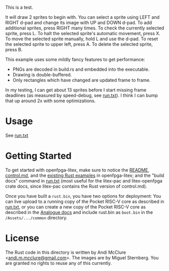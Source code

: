 This is a test.

It will draw 2 sprites to begin with. You can select a sprite using LEFT and RIGHT d-pad and change its image with UP and DOWN d-pad. To add additional sprites, press RIGHT many times. To check the currently selected sprite, press L. To halt the selected sprite's automatic movement, press X. To move the selected sprite manually, hold L and use the d-pad. To reset the selected sprite to upper left, press A. To delete the selected sprite, press B.

This example uses some mildly fancy features to get performance:

- PNGs are decoded in build.rs and embedded into the executable.
- Drawing is double-buffered.
- Only rectangles which have changed are updated frame to frame.

In my testing, I can get about 13 sprites before I start missing frame deadlines (as measured by speed-debug, see [run.txt](run.txt)). I think I can bump that up around 2x with some optimizations.

# Usage

See [run.txt](run.txt)

# Getting Started

To get started with openfpga-litex, make sure to notice the [README](external/openfpga-litex), [control.md](external/openfpga-litex/docs/control.md), and the [existing Rust examples](external/openfpga-litex/lang/rust/examples) in openfpga-litex; and the "build docs" command in [run.txt](run.txt) (most useful for the litex-pac and litex-openfpga crate docs, since litex-pac contains the Rust version of control.md).

Once you have built a `rust.bin`, you have two options for deployment: You can live upload to a running copy of the Pocket RISC-V core as described in [run.txt](run.txt), or you can create a new copy of the Pocket RISC-V core as described in the [Analogue docs](https://www.analogue.co/developer/docs/packaging-a-core) and include rust.bin as `boot.bin` in the `/Assets/.../common` directory.

# License

The Rust code in this directory is written by Andi McClure <<andi.m.mcclure@gmail.com>>. The images are by Miguel Sternberg. You are granted no rights to reuse any of this currently.